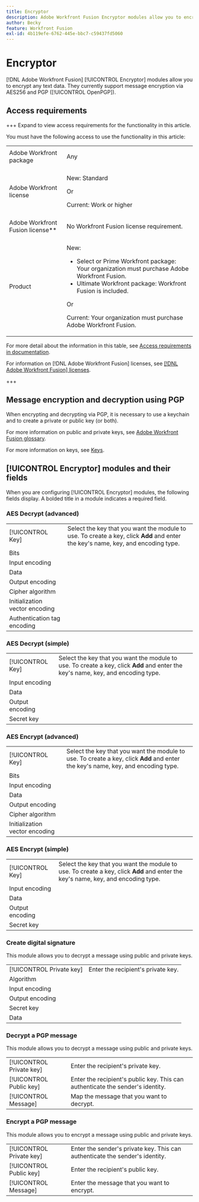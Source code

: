 ```yaml
---
title: Encryptor
description: Adobe Workfront Fusion Encryptor modules allow you to encrypt any text data. They currently support message encryption via AES256 and PGP (OpenPGP).
author: Becky
feature: Workfront Fusion
exl-id: 4b119efe-6762-445e-bbc7-c59437fd5060
---
```

# Encryptor

[!DNL Adobe Workfront Fusion] [!UICONTROL Encryptor] modules allow you to encrypt any text data. They currently support message encryption via AES256 and PGP ([!UICONTROL OpenPGP]).

## Access requirements

+++ Expand to view access requirements for the functionality in this article.

You must have the following access to use the functionality in this article:

<table style="table-layout:auto">
 <col> 
 <col> 
 <tbody> 
  <tr> 
   <td role="rowheader">Adobe Workfront package</td> 
   <td> <p>Any</p> </td> 
  </tr> 
  <tr data-mc-conditions=""> 
   <td role="rowheader">Adobe Workfront license</td> 
   <td> <p>New: Standard</p><p>Or</p><p>Current:  Work or higher</p> </td> 
  </tr> 
  <tr> 
   <td role="rowheader">Adobe Workfront Fusion license**</td> 
   <td>
   <p>No Workfront Fusion license requirement.</p>
   </td> 
  </tr> 
  <tr> 
   <td role="rowheader">Product</td> 
   <td>
   <p>New:</p> <ul><li>Select or Prime Workfront package: Your organization must purchase Adobe Workfront Fusion.</li><li>Ultimate Workfront package: Workfront Fusion is included.</li></ul>
   <p>Or</p>
   <p>Current: Your organization must purchase Adobe Workfront Fusion.</p>
   </td> 
  </tr>
 </tbody> 
</table>

For more detail about the information in this table, see [Access requirements in documentation](/help/workfront-fusion/references/licenses-and-roles/access-level-requirements-in-documentation.md).

For information on [!DNL Adobe Workfront Fusion] licenses, see [[!DNL Adobe Workfront Fusion] licenses](/help/workfront-fusion/set-up-and-manage-workfront-fusion/licensing-operations-overview/license-automation-vs-integration.md).

+++

## Message encryption and decryption using PGP

When encrypting and decrypting via PGP, it is necessary to use a keychain and to create a private or public key (or both).

For more information on public and private keys, see [Adobe Workfront Fusion glossary](/help/workfront-fusion/get-started-with-fusion/understand-fusion/fusion-glossary.md).

For more information on keys, see [Keys](/help/workfront-fusion/references/modules/keys.md).

## [!UICONTROL Encryptor] modules and their fields

When you are configuring [!UICONTROL Encryptor] modules, the following fields display. A bolded title in a module indicates a required field.

### AES Decrypt (advanced)

<table style="table-layout:auto">
    <tr>
        <td>[!UICONTROL Key]</td>
        <td>Select the key that you want the module to use. To create a key, click <b>Add</b> and enter the key's name, key, and encoding type.</td>
    </tr>
    <tr>
        <td>Bits</td>
        <td></td>
    </tr>
    <tr>
        <td>Input encoding</td>
        <td></td>
    </tr>
    <tr>
        <td>Data</td>
        <td></td>
    </tr>
    <tr>
        <td>Output encoding</td>
        <td></td>
    </tr>
    <tr>
        <td>Cipher algorithm</td>
        <td></td>
    </tr>
    <tr>
        <td>Initialization vector encoding</td>
        <td></td>
    </tr>
    <tr>
        <td>Authentication tag encoding</td>
        <td></td>
    </tr>
</table>

### AES Decrypt (simple)

<table style="table-layout:auto">
    <tr>
        <td>[!UICONTROL Key]</td>
        <td>Select the key that you want the module to use. To create a key, click <b>Add</b> and enter the key's name, key, and encoding type.</td>
    </tr>
   <tr>
        <td>Input encoding</td>
        <td></td>
    </tr>
    <tr>
        <td>Data</td>
        <td></td>
    </tr>
    <tr>
        <td>Output encoding</td>
        <td></td>
    </tr>
    <tr>
        <td>Secret key</td>
        <td></td>
    </tr>
</table>

### AES Encrypt (advanced)

<table style="table-layout:auto">
    <tr>
        <td>[!UICONTROL Key]</td>
        <td>Select the key that you want the module to use. To create a key, click <b>Add</b> and enter the key's name, key, and encoding type.</td>
    </tr>
    <tr>
        <td>Bits</td>
        <td></td>
    </tr>
    <tr>
        <td>Input encoding</td>
        <td></td>
    </tr>
    <tr>
        <td>Data</td>
        <td></td>
    </tr>
    <tr>
        <td>Output encoding</td>
        <td></td>
    </tr>
    <tr>
        <td>Cipher algorithm</td>
        <td></td>
    </tr>
    <tr>
        <td>Initialization vector encoding</td>
        <td></td>
    </tr>
</table>

### AES Encrypt (simple)

<table style="table-layout:auto">
    <tr>
        <td>[!UICONTROL Key]</td>
        <td>Select the key that you want the module to use. To create a key, click <b>Add</b> and enter the key's name, key, and encoding type.</td>
    </tr>
   <tr>
        <td>Input encoding</td>
        <td></td>
    </tr>
    <tr>
        <td>Data</td>
        <td></td>
    </tr>
    <tr>
        <td>Output encoding</td>
        <td></td>
    </tr>
    <tr>
        <td>Secret key</td>
        <td></td>
    </tr>
</table>


### Create digital signature

This module allows you to decrypt a message using public and private keys.

<table style="table-layout:auto">
    <tr>
        <td>[!UICONTROL Private key]</td>
        <td>Enter the recipient's private key.</td>
    </tr>
    <tr>
        <td>Algorithm </td>
        <td></td>
    </tr>
   <tr>
        <td>Input encoding</td>
        <td></td>
    </tr>
    <tr>
        <td>Output encoding</td>
        <td></td>
    </tr>
    <tr>
        <td>Secret key</td>
        <td></td>
    </tr>
    <tr>
        <td>Data</td>
        <td></td>
    </tr>
</table>

### Decrypt a PGP message

This module allows you to decrypt a message using public and private keys.

<table style="table-layout:auto">
    <tr>
        <td>[!UICONTROL Private key]</td>
        <td>Enter the recipient's private key.</td>
    </tr>
    <tr>
        <td>[!UICONTROL Public key]</td>
        <td>Enter the recipient's public key. This can authenticate the sender's identity.</td>
    </tr>
    <tr>
        <td>[!UICONTROL Message]</td>
        <td>Map the message that you want to decrypt.</td>
    </tr>
</table>

### Encrypt a PGP message

This module allows you to encrypt a message using public and private keys.

<table style="table-layout:auto">
    <tr>
        <td>[!UICONTROL Private key]</td>
        <td>Enter the sender's private key. This can authenticate the sender's identity.</td>
    </tr>
    <tr>
        <td>[!UICONTROL Public key]</td>
        <td>Enter the recipient's public key.</td>
    </tr>
    <tr>
        <td>[!UICONTROL Message]</td>
        <td>Enter the message that you want to encrypt.</td>
    </tr>
    </table>
